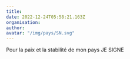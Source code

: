 ```yaml
---
title: 
date: 2022-12-24T05:58:21.163Z
organisation: 
author: 
avatar: "/img/pays/SN.svg"
---
```


Pour la paix et la stabilité de mon pays JE SIGNE